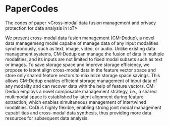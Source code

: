 # PaperCodes
The codes of paper &lt;Cross-modal data fusion management and privacy protection for data analysis in IoT>

We present cross-modal data fusion management (CM-Dedup), a novel data managemeng model capable of manage data of any input modalities synchronously, such as text, image, video, or audio. Unlike existing data management systems, CM-Dedup can manage the fusion of data in multiple modalities, and its inputs are not limited to fixed modal subsets such as text or images. To save storage space and improve storage efficiency, we propose to latent align cross-modal data in the feature vector space and store only shared feature vectors to maximize storage space savings. This allows CM-Dedup enables efficient storage management of input data of any modality and can recover data with the help of feature vectors. CM-Dedup employs a novel composable management strategy, i.e., a shared multimodal space is established by latent alignment during feature extraction, which enables simultaneous management of intertwined modalities. CoDi is highly flexible, enabling strong joint modal management capabilities and cross-modal data synthesis, thus providing more data resources for subsequent data analysis.
